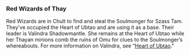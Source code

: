 ### Red Wizards of Thay

Red Wizards are in Chult to find and steal the Soulmonger for Szass Tam. They’ve occupied the Heart of Ubtao and are using it as a base. Their leader is Valindra Shadowmantle. She remains at the Heart of Ubtao while her Thayan minions comb the ruins of Omu for clues to the Soulmonger’s whereabouts. For more information on Valindra, see “[Heart of Ubtao](https://www.dndbeyond.com/sources/toa/the-land-of-chult#HeartofUbtao)."